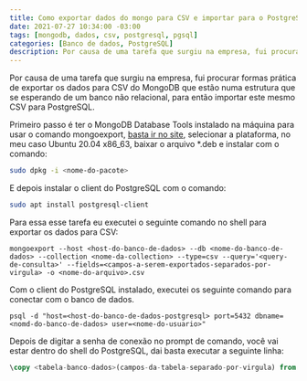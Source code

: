 ```yaml
---
title: Como exportar dados do mongo para CSV e importar para o PostgreSQL
date: 2021-07-27 10:34:00 -03:00
tags: [mongodb, dados, csv, postgresql, pgsql]
categories: [Banco de dados, PostgreSQL]
description: Por causa de uma tarefa que surgiu na empresa, fui procurar formas prática de exportar os dados para CSV do MongoDB.
---
```


Por causa de uma tarefa que surgiu na empresa, fui procurar formas prática de exportar os dados para CSV do MongoDB que estão numa estrutura que se esperando de um banco não relacional, para então importar este mesmo CSV para PostgreSQL.

Primeiro passo é ter o MongoDB Database Tools instalado na máquina para usar o comando mongoexport, [basta ir no site](https://www.mongodb.com/try/download/database-tools), selecionar a plataforma, no meu caso Ubuntu 20.04 x86_63, baixar o arquivo *.deb e instalar com o comando:

```sh
sudo dpkg -i <nome-do-pacote>
```

E depois instalar o client do PostgreSQL com o comando:

```sh
sudo apt install postgresql-client
```

Para essa esse tarefa eu executei o seguinte comando no shell para exportar os dados para CSV:

```shell
mongoexport --host <host-do-banco-de-dados> --db <nome-do-banco-de-dados> --collection <nome-da-collection> --type=csv --query='<query-de-consulta>' --fields=<campos-a-serem-exportados-separados-por-virgula> -o <nome-do-arquivo>.csv
```

Com o client do PostgreSQL instalado, executei os seguinte comando para conectar com o banco de dados.

```shell
psql -d "host=<host-do-banco-de-dados-postgresql> port=5432 dbname=<nomd-do-banco-de-dados> user=<nome-do-usuario>"
```

Depois de digitar a senha de conexão no prompt de comando, você vai estar dentro do shell do PostgreSQL, dai basta executar a seguinte linha:

```sql
\copy <tabela-banco-dados>(campos-da-tabela-separado-por-virgula) from '<caminho-do-arquivo>.csv' DELIMITER ',' CSV HEADER;
```
